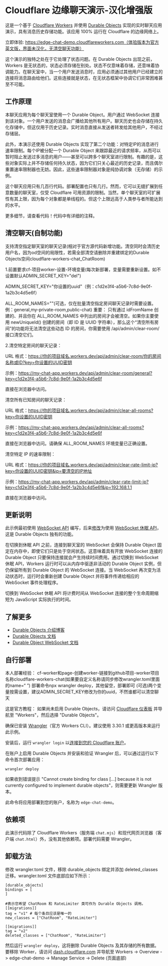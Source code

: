 # Cloudflare 边缘聊天演示-汉化增强版

这是一个基于 [Cloudflare Workers](https://workers.cloudflare.com/) 并使用 [Durable Objects](https://blog.cloudflare.com/introducing-workers-durable-objects) 实现的实时聊天应用演示，具有消息历史存储功能。该应用 100% 运行在 Cloudflare 的边缘网络上。

立即体验: https://edge-chat-demo.cloudflareworkers.com（体验版本为官方英文版，界面未汉化，无清空聊天功能）

这个演示的独特之处在于它处理了状态问题。在 Durable Objects 出现之前，Workers 是无状态的，状态必须存储在别处。状态不仅意味着存储，还意味着协调能力。在聊天室中，当一个用户发送消息时，应用必须通过其他用户已经建立的连接将消息路由给他们。这些连接就是状态，在无状态框架中协调它们非常困难甚至不可能。

## 工作原理

本聊天应用为每个聊天室使用一个 Durable Object。用户通过 WebSocket 连接到该对象。一个用户发送的消息会广播给其他所有用户。聊天历史也会存储在持久化存储中，但这仅用于历史记录。实时消息直接从发送者转发给其他用户，不经过存储层。

此外，本演示还使用 Durable Objects 实现了第二个功能：对特定IP的消息进行速率限制。每个IP被分配一个 Durable Object 来跟踪最近的请求频率，从而可以暂时阻止发送过多消息的用户——甚至可以跨多个聊天室进行限制。有趣的是，这些对象实际上并不存储任何持久状态，因为它们只关心最近的历史记录，而且偶尔重置速率限制器也无妨。因此，这些速率限制器对象是纯协调对象（无存储）的示例。

这个聊天应用只有几百行代码。部署配置也只有几行。然而，它可以无缝扩展到任意数量的聊天室，仅受 Cloudflare 可用资源的限制。当然，单个聊天室的可扩展性有其上限，因为每个对象都是单线程的。但这个上限远高于人类参与者所能达到的水平。

更多细节，请查看代码！代码中有详细的注释。

## 清空聊天(自制功能)

支持清空指定聊天室的聊天记录(相对于官方源代码新增功能。清空同时会清历史用户名，因为od空间的局限性，若需全部清空请删除并重建绑定的Durable Objects空间cloudflare-workers-chat_ChatRoom)

1.前置要求cf-项目worker-设置-环境变量(每次新部署，变量需要重新设置。如不设置默认ADMIN_SECRET_KEY="del")

ADMIN_SECRET_KEY="你设置的uuid"（例：c1d2e3f4-a5b6-7c8d-9e0f-1a2b3c4d5e6f）

ALL_ROOM_NAMES=""(可选，仅在批量清空指定房间聊天记录时需要设置。例：general,my-private-room,public-chat)
重要： 只有通过 idFromName 创建的、并且你在 ALL_ROOM_NAMES 中列出的房间才会被清空。如果你主要使用 newUniqueId() 创建的房间（即 ID 是 UUID 字符串），那么这个“清空所有房间”的功能将无法清空这些动态 ID 的房间，你需要使用 /api/admin/clear-room/<UUID> 接口清空它们。

2.清空特定房间的聊天记录：

URL 格式：https://你的项目域名.workers.dev/api/admin/clear-room/你的房间名称或ID?key=你设置的UUID密钥

示例：https://my-chat-app.workers.dev/api/admin/clear-room/general?key=c1d2e3f4-a5b6-7c8d-9e0f-1a2b3c4d5e6f

直接在浏览器中访问。

清空所有已知房间的聊天记录：

URL 格式：https://你的项目域名.workers.dev/api/admin/clear-all-rooms?key=你设置的UUID密钥

示例：https://my-chat-app.workers.dev/api/admin/clear-all-rooms?key=c1d2e3f4-a5b6-7c8d-9e0f-1a2b3c4d5e6f

直接在浏览器中访问。请确保 ALL_ROOM_NAMES 环境变量已正确设置。

清空特定 IP 的速率限制：

URL 格式：https://你的项目域名.workers.dev/api/admin/clear-rate-limit-ip?key=你设置的UUID密钥&ip=要清空的IP地址

示例：https://my-chat-app.workers.dev/api/admin/clear-rate-limit-ip?key=c1d2e3f4-a5b6-7c8d-9e0f-1a2b3c4d5e6f&ip=192.168.1.1

直接在浏览器中访问。


## 更新说明

此示例最初使用 [WebSocket API](https://developers.cloudflare.com/workers/runtime-apis/websockets/) 编写，后来[修改](https://github.com/cloudflare/workers-chat-demo/pull/32)为使用 [WebSocket 休眠 API](https://developers.cloudflare.com/durable-objects/api/websockets/#websocket-hibernation)，这是 Durable Objects 独有的功能。

在切换到休眠 API 之前，连接到聊天室的 WebSocket 会保持 Durable Object 固定在内存中，即使它们只是处于空闲状态。这意味着具有开放 WebSocket 连接的 Durable Object 只要保持连接就会产生持续时间费用。通过切换到 WebSocket 休眠 API，Workers 运行时可以从内存中驱逐非活动的 Durable Object 实例，但仍保留所有到 Durable Object 的 WebSocket 连接。当 WebSocket 再次变为活动状态时，运行时会重新创建 Durable Object 并将事件传递给相应的 WebSocket 事件处理程序。

切换到 WebSocket 休眠 API 将计费时间从 WebSocket 连接的整个生命周期缩短为 JavaScript 实际执行的时间。

## 了解更多

* [Durable Objects 介绍博客](https://blog.cloudflare.com/introducing-workers-durable-objects)
* [Durable Objects 文档](https://developers.cloudflare.com/workers/learning/using-durable-objects)
* [Durable Object WebSocket 文档](https://developers.cloudflare.com/durable-objects/reference/websockets/)

## 自行部署
本人部署经验：
cf-worker和page-创建worker-链接到github项目-worker项目名称cloudflare-workers-chat(如果要自定义名称请同步修改wrangler.toml里面的name=“ ”)
部署命令npx wrangler deploy，其他留空，部署即可
(可选)两个变量按需设置，建议ADMIN_SECRET_KEY修改为你的uuid，不然谁都可以清空聊天


这是官方教程：
如果尚未启用 Durable Objects，请访问 [Cloudflare 仪表板](https://dash.cloudflare.com/) 并导航至 "Workers"，然后选择 "Durable Objects"。

确保已安装 [Wrangler](https://developers.cloudflare.com/workers/cli-wrangler/install-update)（官方 Workers CLI）。建议使用 3.30.1 或更高版本来运行此示例。

安装后，运行 `wrangler login` 以[连接到您的 Cloudflare 账户](https://developers.cloudflare.com/workers/cli-wrangler/authentication)。

在账户上启用 Durable Objects 并安装和验证 Wrangler 后，可以通过运行以下命令首次部署应用：

    wrangler deploy

如果收到错误提示 "Cannot create binding for class [...] because it is not currently configured to implement durable objects"，则需要更新 Wrangler 版本。

此命令将应用部署到您的账户，名称为 `edge-chat-demo`。

## 依赖项

此演示代码除了 Cloudflare Workers（服务端 `chat.mjs`）和现代网页浏览器（客户端 `chat.html`）外，没有其他依赖项。部署代码需要 Wrangler。

## 卸载方法

修改 wrangler.toml 文件，移除 durable_objects 绑定并添加 deleted_classes 迁移。wrangler.toml 文件底部应如下所示：
```
[durable_objects]
bindings = [
]

#表示您希望 ChatRoom 和 RateLimiter 类可作为 Durable Objects 调用。
[[migrations]]
tag = "v1" # 每个条目应该是唯一的
new_classes = ["ChatRoom", "RateLimiter"]

[[migrations]]
tag = "v2"
deleted_classes = ["ChatRoom", "RateLimiter"]
```
然后运行 `wrangler deploy`，这将删除 Durable Objects 及其存储的所有数据。要移除 Worker，请访问 [dash.cloudflare.com](dash.cloudflare.com) 并导航至 Workers -> Overview -> edge-chat-demo -> Manage Service -> Delete (页面底部)
